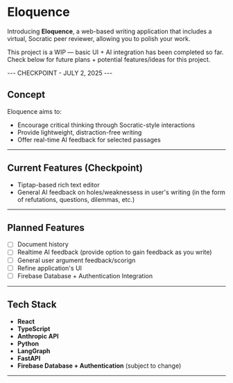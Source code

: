 # Eloquence

Introducing **Eloquence**, a web-based writing application that includes a virtual, Socratic peer reviewer, allowing you to polish your work. 

This project is a WIP — basic UI + AI integration has been completed so far. Check below for future plans + potential features/ideas for this project.

--- CHECKPOINT - JULY 2, 2025 ---

## Concept

Eloquence aims to:

- Encourage critical thinking through Socratic-style interactions
- Provide lightweight, distraction-free writing
- Offer real-time AI feedback for selected passages

---

## Current Features (Checkpoint)

- Tiptap-based rich text editor
- General AI feedback on holes/weaknessess in user's writing (in the form of refutations, questions, dilemmas, etc.)

---

## Planned Features

- [ ] Document history
- [ ] Realtime AI feedback (provide option to gain feedback as you write)
- [ ] General user argument feedback/scorign
- [ ] Refine application's UI
- [ ] Firebase Database + Authentication Integration

---

## Tech Stack

- **React** 
- **TypeScript**
- **Anthropic API**
- **Python**
- **LangGraph**
- **FastAPI**
- **Firebase Database + Authentication** (subject to change)

---